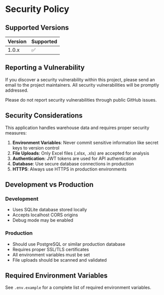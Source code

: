 # Security Policy

## Supported Versions

| Version | Supported          |
| ------- | ------------------ |
| 1.0.x   | :white_check_mark: |

## Reporting a Vulnerability

If you discover a security vulnerability within this project, please send an email to the project maintainers. All security vulnerabilities will be promptly addressed.

Please do not report security vulnerabilities through public GitHub issues.

## Security Considerations

This application handles warehouse data and requires proper security measures:

1. **Environment Variables**: Never commit sensitive information like secret keys to version control
2. **File Uploads**: Only Excel files (.xlsx, .xls) are accepted for analysis
3. **Authentication**: JWT tokens are used for API authentication
4. **Database**: Use secure database connections in production
5. **HTTPS**: Always use HTTPS in production environments

## Development vs Production

### Development
- Uses SQLite database stored locally
- Accepts localhost CORS origins
- Debug mode may be enabled

### Production
- Should use PostgreSQL or similar production database
- Requires proper SSL/TLS certificates
- All environment variables must be set
- File uploads should be scanned and validated

## Required Environment Variables

See `.env.example` for a complete list of required environment variables.